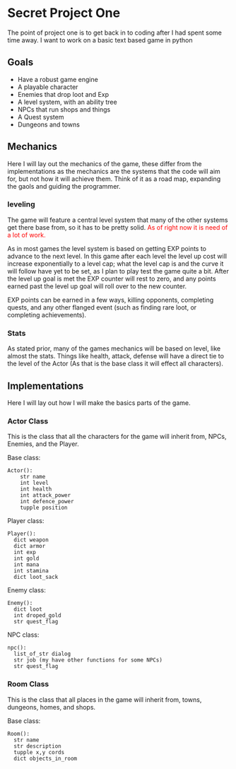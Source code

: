 Secret Project One
==================

The point of project one is to get back in to coding after I had spent some time
away. I want to work on a basic text based game in python

Goals
-----
+ Have a robust game engine
+ A playable character
+ Enemies that drop loot and Exp
+ A level system, with an ability tree
+ NPCs that run shops and things
+ A Quest system
+ Dungeons and towns

Mechanics
---------
Here I will lay out the mechanics of the game, these differ from the
implementations as the mechanics are the systems that the code will aim for,
but not how it will achieve them. Think of it as a road map, expanding the
gaols and guiding the programmer.

### leveling
The game will feature a central level system that many of the other systems
get there base from, so it has to be pretty solid. <span
 style="color:red;">As of right now it is need of a lot of work.</span>

As in most games the level system is based on getting EXP points to advance
to the next level.
In this game after each level the level up cost will
increase exponentially to a level cap; what the level cap is and the curve it
will follow have yet to be set, as I plan to play test the game quite a bit.
After the level up goal is met the EXP counter will rest to zero, and any
points earned past the level up goal will roll over to the new counter.

EXP points can be earned in a few ways, killing opponents, completing quests,
and any other flanged event (such as finding rare loot, or completing
achievements).

### Stats
As stated prior, many of the games mechanics will be based on level, like
almost the stats. Things like health, attack, defense will have a direct tie
to the level of the Actor (As that is the base class it will effect all
  characters).

Implementations
---------------
Here I will lay out how I will make the basics parts of the game.

### Actor Class
This is the class that all the characters for the game will inherit from, NPCs,
Enemies, and the Player.

Base class:

    Actor():
        str name
        int level
        int health
        int attack_power
        int defence_power
        tupple position

Player class:

    Player():
      dict weapon
      dict armor
      int exp
      int gold
      int mana
      int stamina
      dict loot_sack

Enemy class:

    Enemy():
      dict loot
      int droped_gold
      str quest_flag

NPC class:

    npc():
      list_of_str dialog
      str job (my have other functions for some NPCs)
      str quest_flag


### Room Class
This is the class that all places in the game will inherit from, towns, dungeons,
homes, and shops.

Base class:

    Room():
      str name
      str description
      tupple x,y cords
      dict objects_in_room

